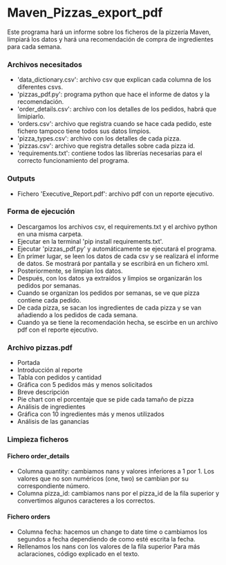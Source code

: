 # Maven_Pizzas_export_pdf
Este programa hará un informe sobre los ficheros de la pizzería Maven, limpiará los datos y hará una recomendación de compra de ingredientes para cada semana.
### Archivos necesitados
- 'data_dictionary.csv': archivo csv que explican cada columna de los diferentes csvs.
- 'pizzas_pdf.py': programa python que hace el informe de datos y la recomendación.
- 'order_details.csv': archivo con los detalles de los pedidos, habrá que limipiarlo.
- 'orders.csv': archivo que registra cuando se hace cada pedido, este fichero tampoco tiene todos sus datos limpios.
- 'pizza_types.csv': archivo con los detalles de cada pizza.
- 'pizzas.csv': archivo que registra detalles sobre cada pizza id.
- 'requirements.txt': contiene todos las librerías necesarias para el correcto funcionamiento del programa.
### Outputs
- Fichero 'Executive_Report.pdf': archivo pdf con un reporte ejecutivo.
### Forma de ejecución
- Descargamos los archivos csv, el requirements.txt y el archivo python en una misma carpeta.
- Ejecutar en la terminal 'pip install requirements.txt'.
- Ejecutar 'pizzas_pdf.py' y automáticamente se ejecutará el programa. 
- En primer lugar, se leen los datos de cada csv y se realizará el informe de datos. Se mostrará por pantalla y se escribirá en un fichero xml.
- Posteriormente, se limpian los datos.
- Después, con los datos ya extraídos y limpios se organizarán los pedidos por semanas.
- Cuando se organizan los pedidos por semanas, se ve que pizza contiene cada pedido.
- De cada pizza, se sacan los ingredientes de cada pizza y se van añadiendo a los pedidos de cada semana.
- Cuando ya se tiene la recomendación hecha, se escirbe en un archivo pdf con el reporte ejecutivo.  
### Archivo pizzas.pdf
 - Portada
 - Introducción al reporte
 - Tabla con pedidos y cantidad
 - Gráfica con 5 pedidos más y menos solicitados
 - Breve descripción
 - Pie chart con el porcentaje que se pide cada tamaño de pizza
 - Análisis de ingredientes
 - Gráfica con 10 ingredientes más y menos utilizados
 - Análisis de las ganancias 
### Limpieza ficheros
#### Fichero order_details
- Columna quantity: cambiamos nans y valores inferiores a 1 por 1. Los valores que no son numéricos (one, two) se cambian por su correspondiente número.
- Columna pizza_id: cambiamos nans por el pizza_id de la fila superior y convertimos algunos caracteres a los correctos. 
#### Fichero orders
- Columna fecha: hacemos un change to date time o cambiamos los segundos a fecha dependiendo de como esté escrita la fecha. 
- Rellenamos los nans con los valores de la fila superior
Para más aclaraciones, código explicado en el texto.
